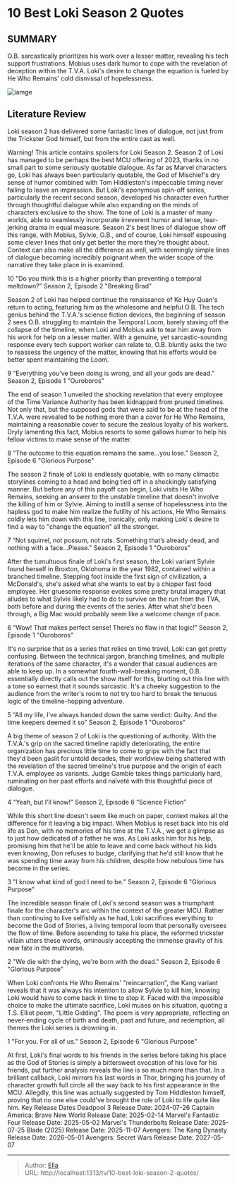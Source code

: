 # 10 Best Loki Season 2 Quotes


## SUMMARY 


 O.B. sarcastically prioritizes his work over a lesser matter, revealing his tech support frustrations. 
 Mobius uses dark humor to cope with the revelation of deception within the T.V.A. 
 Loki&#39;s desire to change the equation is fueled by He Who Remains&#39; cold dismissal of hopelessness. 

![iamge](https://static1.srcdn.com/wordpress/wp-content/uploads/2023/12/loki-season-2-poster-where-he-is-in-his-series-finale-suit-controlling-green-lightning-and-he-who-remains-smiling-at-his-desk-1.jpg)

## Literature Review
Loki season 2 has delivered some fantastic lines of dialogue, not just from the Trickster God himself, but from the entire cast as well.




Warning! This article contains spoilers for Loki Season 2.
Season 2 of Loki has managed to be perhaps the best MCU offering of 2023, thanks in no small part to some seriously quotable dialogue. As far as Marvel characters go, Loki has always been particularly quotable, the God of Mischief&#39;s dry sense of humor combined with Tom Hiddleston&#39;s impeccable timing never failing to leave an impression. But Loki&#39;s eponymous spin-off series, particularly the recent second season, developed his character even further through thoughtful dialogue while also expanding on the minds of characters exclusive to the show.
The tone of Loki is a master of many worlds, able to seamlessly incorporate irreverent humor and tense, tear-jerking drama in equal measure. Season 2&#39;s best lines of dialogue show off this range, with Mobius, Sylvie, O.B., and of course, Loki himself espousing some clever lines that only get better the more they&#39;re thought about. Context can also make all the difference as well, with seemingly simple lines of dialogue becoming incredibly poignant when the wider scope of the narrative they take place in is examined.









 








 10  &#34;Do you think this is a higher priority than preventing a temporal meltdown?” 
Season 2, Episode 2 &#34;Breaking Brad&#34;
        

Season 2 of Loki has helped continue the renaissance of Ke Huy Quan&#39;s return to acting, featuring him as the wholesome and helpful O.B. The tech genius behind the T.V.A.&#39;s science fiction devices, the beginning of season 2 sees O.B. struggling to maintain the Temporal Loom, barely staving off the collapse of the timeline, when Loki and Mobius ask to tear him away from his work for help on a lesser matter. With a genuine, yet sarcastic-sounding response every tech support worker can relate to, O.B. bluntly asks the two to reassess the urgency of the matter, knowing that his efforts would be better spent maintaining the Loom.





 9  “Everything you’ve been doing is wrong, and all your gods are dead.” 
Season 2, Episode 1 &#34;Ouroboros&#34;


 







The end of season 1 unveiled the shocking revelation that every employee of the Time Variance Authority has been kidnapped from pruned timelines. Not only that, but the supposed gods that were said to be at the head of the T.V.A. were revealed to be nothing more than a cover for He Who Remains, maintaining a reasonable cover to secure the zealous loyalty of his workers. Dryly lamenting this fact, Mobius resorts to some gallows humor to help his fellow victims to make sense of the matter.





 8  “The outcome to this equation remains the same…you lose.” 
Season 2, Episode 6 &#34;Glorious Purpose&#34;


 







The season 2 finale of Loki is endlessly quotable, with so many climactic storylines coming to a head and being tied off in a shockingly satisfying manner. But before any of this payoff can begin, Loki visits He Who Remains, seeking an answer to the unstable timeline that doesn&#39;t involve the killing of him or Sylvie. Aiming to instill a sense of hopelessness into the hapless god to make him realize the futility of his actions, He Who Remains coldly lets him down with this line, ironically, only making Loki&#39;s desire to find a way to &#34;change the equation&#34; all the stronger.





 7  “Not squirrel, not possum, not rats. Something that’s already dead, and nothing with a face…Please.&#34; 
Season 2, Episode 1 &#34;Ouroboros&#34;
        

After the tumultuous finale of Loki&#39;s first season, the Loki variant Sylvie found herself in Broxton, Oklohoma in the year 1982, contained within a branched timeline. Stepping foot inside the first sign of civilization, a McDonald&#39;s, she&#39;s asked what she wants to eat by a chipper fast food employee. Her gruesome response evokes some pretty brutal imagery that alludes to what Sylvie likely had to do to survive on the run from the TVA, both before and during the events of the series. After what she&#39;d been through, a Big Mac would probably seem like a welcome change of pace.





 6  “Wow! That makes perfect sense! There’s no flaw in that logic!” 
Season 2, Episode 1 &#34;Ouroboros&#34;
        

It&#39;s no surprise that as a series that relies on time travel, Loki can get pretty confusing. Between the technical jargon, branching timelines, and multiple iterations of the same character, it&#39;s a wonder that casual audiences are able to keep up. In a somewhat fourth-wall-breaking moment, O.B. essentially directly calls out the show itself for this, blurting out this line with a tone so earnest that it sounds sarcastic. It&#39;s a cheeky suggestion to the audience from the writer&#39;s room to not try too hard to break the tenuous logic of the timeline-hopping adventure.





 5  “All my life, I’ve always handed down the same verdict: Guilty. And the time keepers deemed it so” 
Season 2, Episode 1 &#34;Ouroboros&#34;
        

A big theme of season 2 of Loki is the questioning of authority. With the T.V.A.&#39;s grip on the sacred timeline rapidly deteriorating, the entire organization has precious little time to come to grips with the fact that they&#39;d been gaslit for untold decades, their worldview being shattered with the revelation of the sacred timeline&#39;s true purpose and the origin of each T.V.A. employee as variants. Judge Gamble takes things particularly hard, ruminating on her past efforts and naïveté with this thoughtful piece of dialogue.





 4  “Yeah, but I’ll know!” 
Season 2, Episode 6 “Science Fiction”
        

While this short line doesn&#39;t seem like much on paper, context makes all the difference for it leaving a big impact. When Mobius is reset back into his old life as Don, with no memories of his time at the T.V.A., we get a glimpse as to just how dedicated of a father he was. As Loki asks him for his help, promising him that he&#39;ll be able to leave and come back without his kids even knowing, Don refuses to budge, clarifying that he&#39;d still know that he was spending time away from his children, despite how nebulous time has become in the series.





 3  &#34;I know what kind of god I need to be.&#34; 
Season 2, Episode 6 &#34;Glorious Purpose&#34;
        

The incredible season finale of Loki&#39;s second season was a triumphant finale for the character&#39;s arc within the context of the greater MCU. Rather than continuing to live selfishly as he had, Loki sacrifices everything to become the God of Stories, a living temporal loom that personally oversees the flow of time. Before ascending to take his place, the reformed trickster villain utters these words, ominously accepting the immense gravity of his new fate in the multiverse.





 2  &#34;We die with the dying, we&#39;re born with the dead.&#34; 
Season 2, Episode 6 &#34;Glorious Purpose&#34;
        

When Loki confronts He Who Remains&#39; &#34;reincarnation&#34;, the Kang variant reveals that it was always his intention to allow Sylvie to kill him, knowing Loki would have to come back in time to stop it. Faced with the impossible choice to make the ultimate sacrifice, Loki muses on his situation, quoting a T.S. Elliot poem, &#34;Little Gidding&#34;. The poem is very appropriate, reflecting on never-ending cycle of birth and death, past and future, and redemption, all themes the Loki series is drowning in.





 1  &#34;For you. For all of us.&#34; 
Season 2, Episode 6 &#34;Glorious Purpose&#34;


 







At first, Loki&#39;s final words to his friends in the series before taking his place as the God of Stories is simply a bittersweet evocation of his love for his friends, put further analysis reveals the line is so much more than that. In a brilliant callback, Loki mirrors his last words in Thor, bringing his journey of character growth full circle all the way back to his first appearance in the MCU. Allegdly, this line was actually suggested by Tom Hiddleston himself, proving that no one else could&#39;ve brought the role of Loki to life quite like him.
   Key Release Dates             Deadpool 3 Release Date: 2024-07-26                   Captain America: Brave New World Release Date: 2025-02-14                  Marvel&#39;s Fantastic Four Release Date: 2025-05-02                  Marvel&#39;s Thunderbolts Release Date: 2025-07-25                  Blade (2025) Release Date: 2025-11-07                  Avengers: The Kang Dynasty  Release Date: 2026-05-01                   Avengers: Secret Wars Release Date: 2027-05-07      

---

> Author: [Ella](https://instagram.hk.cn/)  
> URL: http://localhost:1313/tv/10-best-loki-season-2-quotes/  

